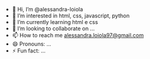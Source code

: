 - 👋 Hi, I’m @alessandra-loiola
- 👀 I’m interested in html, css, javascript, python
- 🌱 I’m currently learning html e css
- 💞️ I’m looking to collaborate on ...
- 📫 How to reach me alessandra.loiola97@gmail.com
- 😄 Pronouns: ...
- ⚡ Fun fact: ...

<!---
alessandra-loiola/alessandra-loiola is a ✨ special ✨ repository because its `README.md` (this file) appears on your GitHub profile.
You can click the Preview link to take a look at your changes.
--->
